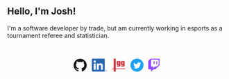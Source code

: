## Hello, I'm Josh!

I'm a software developer by trade, but am currently working in esports as a tournament referee and statistician. 

<br style="border-bottom: grey solid 2px" />

<p align='center'>
  <a href="https://github.com/JasherIO"><img height="30" src="https://github.com/JasherIO/JasherIO/blob/main/static/github.png?raw=true"></a>&nbsp;&nbsp;
  <a href="https://www.linkedin.com/in/JasherIO/"><img height="30" src="https://github.com/JasherIO/JasherIO/blob/main/static/linkedin.png?raw=true"></a>&nbsp;&nbsp;
  <a href="https://smash.gg/user/3cba5634"><img height="30" src="https://github.com/JasherIO/JasherIO/blob/main/static/smashgg.png?raw=true"></a>&nbsp;&nbsp;
  <a href="https://twitter.com/JasherIO"><img height="30" src="https://github.com/JasherIO/JasherIO/blob/main/static/twitter.png?raw=true"></a>&nbsp;&nbsp;
  <a href="https://twitch.tv/JasherIO"><img height="30" src="https://github.com/JasherIO/JasherIO/blob/main/static/twitch.png?raw=true"></a>
</p>

<!--
**JasherIO/JasherIO** is a ✨ _special_ ✨ repository because its `README.md` (this file) appears on your GitHub profile.

Here are some ideas to get you started:

- 🔭 I’m currently working on ...
- 🌱 I’m currently learning ...
- 👯 I’m looking to collaborate on ...
- 🤔 I’m looking for help with ...
- 💬 Ask me about ...
- 📫 How to reach me: ...
- 😄 Pronouns: ...
- ⚡ Fun fact: ...
-->

